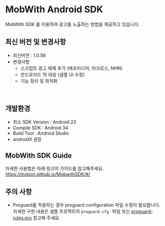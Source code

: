 # MobWith Android SDK
MobWith SDK 를 이용하여 광고를 노출하는 방법을 제공하고 있습니다.  


## 최신 버전 및 변경사항
- 최신버전 : 1.0.56
- 변경사항
  - 스크립트 광고 매체 추가 (메조미디어, 아크로스, NHN)
  - 안드로이드 15 대응 (샘플 UI 수정)
  - 기능 정리 및 최적화
<br>

## 개발환경
- 최소 SDK Version : Android 23
- Compile SDK : Android 34
- Build Tool : Android Studio 
- androidX 권장
 
## MobWith SDK Guide
자세한 사용법은 아래 링크의 가이드를 참고해주세요.  
https://mobon.github.io/MobwithSDK/#/

## 주의 사항

- Proguard를 적용하는 경우 proguard configuration 파일 수정이 필요합니다.  
  자세한 구현 내용은 샘플 프로젝트의 `proguard.cfg ` 파일 또는 [proguard-rules.pro](/app/proguard-rules.pro) 참고해 주세요.